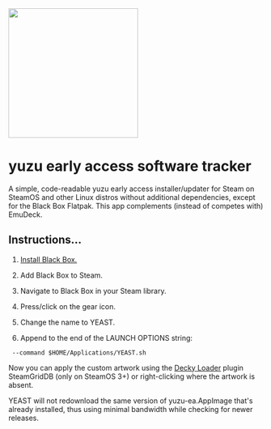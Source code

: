 <img src="https://raw.githubusercontent.com/styromaniac/YEAST/main/YEAST-capsule.png" width="256">

# yuzu early access software tracker

A simple, code-readable yuzu early access installer/updater for Steam on SteamOS and other Linux distros without additional dependencies, except for the Black Box Flatpak. This app complements (instead of competes with) EmuDeck.

## Instructions...

1. [Install Black Box.](https://flathub.org/apps/com.raggesilver.BlackBox)

2. Add Black Box to Steam.

3. Navigate to Black Box in your Steam library.

4. Press/click on the gear icon.

5. Change the name to YEAST.

6. Append to the end of the LAUNCH OPTIONS string:
```
 --command $HOME/Applications/YEAST.sh
```
Now you can apply the custom artwork using the [Decky Loader](https://decky.xyz/) plugin SteamGridDB (only on SteamOS 3+) or right-clicking where the artwork is absent.

YEAST will not redownload the same version of yuzu-ea.AppImage that's already installed, thus using minimal bandwidth while checking for newer releases.
